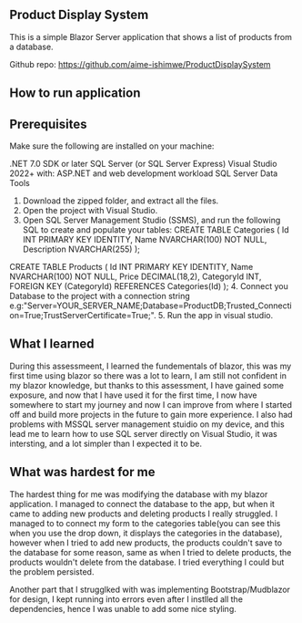 ## Product Display System
This is a simple Blazor Server application that shows a list of products from a database. 

Github repo: https://github.com/aime-ishimwe/ProductDisplaySystem
## How to run application

## Prerequisites
Make sure the following are installed on your machine:

.NET 7.0 SDK or later
SQL Server (or SQL Server Express)
Visual Studio 2022+ with:
  ASP.NET and web development workload
  SQL Server Data Tools

 1. Download the zipped folder, and extract all the files.
 2. Open the project with Visual Studio. 
 3. Open SQL Server Management Studio (SSMS), and run the following SQL to create and populate your tables:
     CREATE TABLE Categories (
    Id INT PRIMARY KEY IDENTITY,
    Name NVARCHAR(100) NOT NULL,
    Description NVARCHAR(255)
);

CREATE TABLE Products (
    Id INT PRIMARY KEY IDENTITY,
    Name NVARCHAR(100) NOT NULL,
    Price DECIMAL(18,2),
    CategoryId INT,
    FOREIGN KEY (CategoryId) REFERENCES Categories(Id)
);
4. Connect you Database to the project with a connection string e.g:"Server=YOUR_SERVER_NAME;Database=ProductDB;Trusted_Connection=True;TrustServerCertificate=True;". 
5. Run the app in visual studio.


## What I learned
During this assessmeent, I learned the fundementals of blazor, this was my first time using blazor so there was a lot to learn, I am still not confident in my blazor knowledge, but thanks to this 
assessment, I have gained some exposure, and now that I have used it for the first time, I now have somewhere to start my journey and now I can improve from where I started off and build 
more projects in the future to gain more experience. I also had problems with MSSQL server management stuidio on my device, and this lead me to learn how to use SQL server directly on Visual Studio,
it was intersting, and a lot simpler than I expected it to be.


## What was hardest for me
The hardest thing for me was modifying the database with my blazor application. I managed to connect the database to the app, but when it came to adding new products and deleting products I really struggled.
I managed to to connect my form to the categories table(you can see this when you use the drop down, it displays the categories in the database), however when I tried to add new products, 
the products couldn't save to the database for some reason, same as when I tried to delete products, the products wouldn't delete from the database. I tried everything I could but the problem persisted.

Another part that I strugglked with was implementing Bootstrap/Mudblazor for design, I kept running into errors even after I instlled all the dependencies, hence I was unable to add some nice styling.
